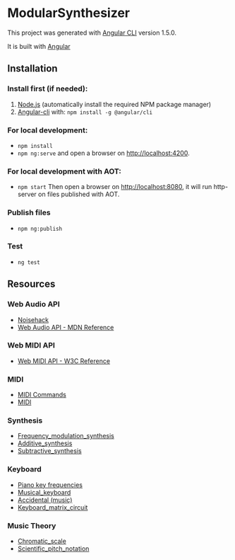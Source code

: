 # ModularSynthesizer

This project was generated with [Angular CLI](https://github.com/angular/angular-cli) version 1.5.0.

It is built with [Angular](https://angular.io/)

## Installation

### Install first (if needed):
1. [Node.js](https://nodejs.org/en/) (automatically install the required NPM package manager)
1. [Angular-cli](https://cli.angular.io/) with: `npm install -g @angular/cli`

### For local development:
- `npm install`
- `npm ng:serve` and open a browser on [http://localhost:4200]().

### For local development with AOT:
- `npm start` Then open a browser on [http://localhost:8080](), it will run http-server on files published with AOT.

### Publish files
- `npm ng:publish`

### Test
- `ng test`

## Resources

### Web Audio API

- [Noisehack](https://noisehack.com/)
- [Web Audio API - MDN Reference](https://developer.mozilla.org/en-US/docs/Web/API/Web_Audio_API)

### Web MIDI API

- [Web MIDI API - W3C Reference](https://webaudio.github.io/web-midi-api/)

### MIDI

- [MIDI Commands](http://computermusicresource.com/MIDI.Commands.html)
- [MIDI](https://en.wikipedia.org/wiki/MIDI)

### Synthesis

- [Frequency_modulation_synthesis](https://en.wikipedia.org/wiki/Frequency_modulation_synthesis)
- [Additive_synthesis](https://en.wikipedia.org/wiki/Additive_synthesis)
- [Subtractive_synthesis](https://en.wikipedia.org/wiki/Subtractive_synthesis)

### Keyboard

- [Piano key frequencies](https://en.wikipedia.org/wiki/Piano_key_frequencies)
- [Musical_keyboard](https://en.wikipedia.org/wiki/Musical_keyboard)
- [Accidental (music)](https://en.wikipedia.org/wiki/Accidental_(music))
- [Keyboard_matrix_circuit](https://en.wikipedia.org/wiki/Keyboard_matrix_circuit)

### Music Theory

- [Chromatic_scale](https://en.wikipedia.org/wiki/Chromatic_scale)
- [Scientific_pitch_notation](https://en.wikipedia.org/wiki/Scientific_pitch_notation)